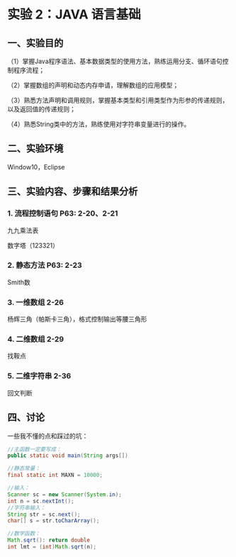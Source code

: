 # 实验 2：JAVA 语言基础

## 一、实验目的

（1）掌握Java程序语法、基本数据类型的使用方法，熟练运用分支、循环语句控制程序流程；

（2）掌握数组的声明和动态内存申请，理解数组的应用模型；

（3）熟悉方法声明和调用规则，掌握基本类型和引用类型作为形参的传递规则，以及返回值的传递规则；

（4）熟悉String类中的方法，熟练使用对字符串变量进行的操作。

## 二、实验环境

Window10，Eclipse

## 三、实验内容、步骤和结果分析

### 1. 流程控制语句 P63: 2-20、2-21

九九乘法表

数字塔（123321）

### 2. 静态方法 P63: 2-23

Smith数

### 3. 一维数组 2-26

杨辉三角（帕斯卡三角），格式控制输出等腰三角形

### 4. 二维数组 2-29

找鞍点

### 5. 二维字符串 2-36

回文判断

## 四、讨论

一些我不懂的点和踩过的坑：

```java
//主函数一定要写成：
public static void main(String args[])

//静态常量：
final static int MAXN = 10000;

//输入：
Scanner sc = new Scanner(System.in);
int n = sc.nextInt();
//字符串输入：
String str = sc.next();
char[] s = str.toCharArray();

//数学函数：
Math.sqrt(): return double
int lmt = (int)Math.sqrt(n);

```
